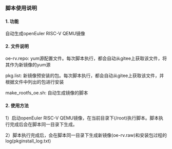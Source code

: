 ### 脚本使用说明

#### 1. 功能

自动生成openEuler RISC-V QEMU镜像

#### 2. 文件说明

oe-rv.repo: yum源配置文件。每次脚本执行，都会自动从gitee上获取该文件，将其作为新镜像的yum源

pkg.list: 新镜像预安装的包。每次脚本执行，都会自动从gitee上获取该文件，并根据文件中列出的包进行安装

make_rootfs_oe.sh: 自动生成镜像的脚本

#### 2. 使用方法

1）启动openEuler RISC-V QEMU镜像，在当前目录下(/root)执行脚本。脚本执行完成后会在脚本同一目录下生成。

2）脚本执行完成后，会在脚本同一目录下生成新镜像(oe-rv.raw)和安装包过程的log(pkginstall_log.txt)

